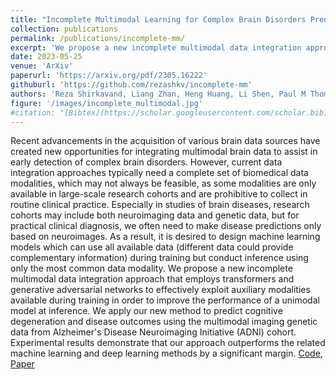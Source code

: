 ```yaml
---
title: "Incomplete Multimodal Learning for Complex Brain Disorders Prediction"
collection: publications
permalink: /publications/incomplete-mm/
excerpt: 'We propose a new incomplete multimodal data integration approach that employs transformers and generative adversarial networks to effectively exploit auxiliary modalities available during training in order to improve the performance of a unimodal model at inference.'
date: 2023-05-25
venue: 'ArXiv'
paperurl: 'https://arxiv.org/pdf/2305.16222'
githuburl: 'https://github.com/rezashkv/incomplete-mm'
authors: 'Reza Shirkavand, Liang Zhan, Heng Huang, Li Shen, Paul M Thompson'
figure: '/images/incomplete_multimodal.jpg'
#citation: "[Bibtex](https://scholar.googleusercontent.com/scholar.bib?q=info:IEhQosxgVZYJ:scholar.google.com/&output=citation&scisdr=ClEwYZ4DEI3rjWJld2Q:AFWwaeYAAAAAZcFjb2TxOycuzGChtDgr_6jJBXk&scisig=AFWwaeYAAAAAZcFjb9lJrPog3gEN3yiY0c5qD7U&scisf=4&ct=citation&cd=-1&hl=en)" 
---
```

Recent advancements in the acquisition of various brain data sources have created new opportunities for integrating multimodal brain data to assist in early detection of complex brain disorders. However, current data integration approaches typically need a complete set of biomedical data modalities, which may not always be feasible, as some modalities are only available in large-scale research cohorts and are prohibitive to collect in routine clinical practice. Especially in studies of brain diseases, research cohorts may include both neuroimaging data and genetic data, but for practical clinical diagnosis, we often need to make disease predictions only based on neuroimages. As a result, it is desired to design machine learning models which can use all available data (different data could provide complementary information) during training but conduct inference using only the most common data modality. We propose a new incomplete multimodal data integration approach that employs transformers and generative adversarial networks to effectively exploit auxiliary modalities available during training in order to improve the performance of a unimodal model at inference. We apply our new method to predict cognitive degeneration and disease outcomes using the multimodal imaging genetic data from Alzheimer's Disease Neuroimaging Initiative (ADNI) cohort. Experimental results demonstrate that our approach outperforms the related machine learning and deep learning methods by a significant margin.
[Code](https://github.com/rezashkv/incomplete-mm), [Paper](https://arxiv.org/pdf/2305.16222)

